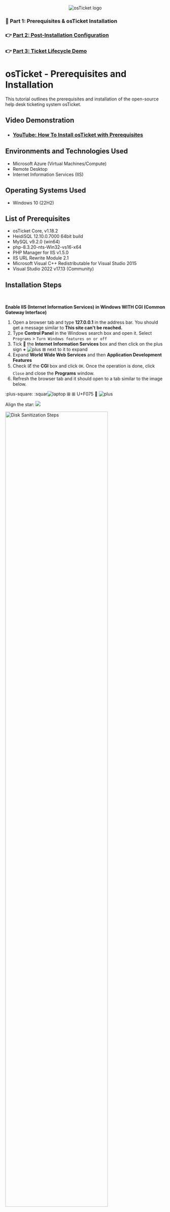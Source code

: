 <p align="center">
<img src="https://i.imgur.com/Clzj7Xs.png" alt="osTicket logo"/>
</p>

### 📍 Part 1: Prerequisites & osTicket Installation
### 👉 [Part 2: Post-Installation Configuration](https://github.com/derickayala25/post-install-config)
### 👉 [Part 3: Ticket Lifecycle Demo](https://github.com/derickayala25/ticket-lifecycle)

<h1>osTicket - Prerequisites and Installation</h1>
This tutorial outlines the prerequisites and installation of the open-source help desk ticketing system osTicket.<br />


<h2>Video Demonstration</h2>

- ### [YouTube: How To Install osTicket with Prerequisites](https://www.youtube.com/watch?v=o-YBDTqX_ZU)

<h2>Environments and Technologies Used</h2>

- Microsoft Azure (Virtual Machines/Compute)
- Remote Desktop
- Internet Information Services (IIS)

<h2>Operating Systems Used </h2>

- Windows 10 (22H2)

<h2>List of Prerequisites</h2>

- osTicket Core, v1.18.2
- HeidiSQL 12.10.0.7000 64bit build
- MySQL v9.2.0 (win64)
- php-8.3.20-nts-Win32-vs16-x64
- PHP Manager for IIS v1.5.0
- IIS URL Rewrite Module 2.1 
- Microsoft Visual C++ Redistributable for Visual Studio 2015
- Visual Studio 2022 v17.13 (Community)

<h2>Installation Steps</h2>

<br/>


<b>Enable IIS (Internet Information Services) in Windows WITH CGI (Common Gateway Interface)</b><br/>
1. Open a browser tab and type <b>127.0.0.1</b> in the address bar. You should get a message similar to <b>This site can't be reached.</b>
2. Type <b>Control Panel</b> in the Windows search box and open it. Select `Programs` > `Turn Windows features on or off`
3. Tick :white_square_button: the <b>Internet Information Services</b> box and then click on the plus sign <b>+</b> ![plus](https://github.com/user-attachments/assets/ac6453e2-b164-4ae3-ae33-a6059922e112)	&#8862; next to it to expand
4. Expand <b>World Wide Web Services</b> and then <b>Application Development Features</b>
5. Check &#x1F5F9; the <b>CGI</b> box and click `OK`. Once the operation is done, click `Close` and close the <b>Programs</b> window.
6. Refresh the browser tab and it should open to a tab similar to the image below.

:plus-square: :squar![laptop](https://github.com/user-attachments/assets/c0fa64e4-e262-4925-a2a9-62d3e414b317)
<i class="fa-solid fa-bars"></i>
&#8862;
&#x229E; U+F075  &#xF075; ![plus](https://github.com/user-attachments/assets/ac6453e2-b164-4ae3-ae33-a6059922e112)

<section class="default-example" id="default-example">
  <p>
    Align the star:
    <img id="example-element" src="https://github.com/user-attachments/assets/ac6453e2-b164-4ae3-ae33-a6059922e112" />
  </p>
</section>

<p>
<img src="https://github.com/user-attachments/assets/8ca00ad8-2185-4006-8140-cee0ba2f2df6" height="80%" width="80%" alt="Disk Sanitization Steps"/>
</p><br/>


<b>Install PHP Manager for IIS</b></br>
1. Navigate to https://github.com/phpmanager/phpmanager/releases on your browser.
2. Click on the file named <b>PHPManagerForIIS_x64.msi</b>. The file will be downloaded automatically.
3. Type <b>File Explorer</b> in the search box and open it.
4. Open the <b>Downloads</b> folder.
5. Double-click the file `PHPManagerForIIS_x64` > click `Next` > accept the terms > `Next` > `Next` > `Install` > `Finish`.

<p>
<img src="https://github.com/user-attachments/assets/f2d1695b-ef7b-426f-9957-16d5a7fa52fc" height="80%" width="80%" alt="Disk Sanitization Steps"/>
</p><br/>


<b>Install the IIS URL Rewrite Module</b></br>
1. Navigate to https://www.iis.net/downloads/microsoft/url-rewrite.
2. Click on the <b>English: x64 installer</b> file. The file will be downloaded automatically.
3. Double-click the file `rewrite_amd64_en-US` and accept the terms. Click `Install` and then `Finish`.

<p>
<img src="https://github.com/user-attachments/assets/56b5e9aa-532b-4f0e-92f5-a759bb9622ad" height="80%" width="80%" alt="Disk Sanitization Steps"/>
</p><br/>

<b>Create a folder on the (C:) drive called PHP</b></br>
1. Type <b>File Explorer</b> in the Search box and open it.
2. Click on the ![laptop](https://github.com/user-attachments/assets/c5c0284b-de55-4fa3-8068-503056ac8200) icon > Double-click the <b>Windows (C:)</b> drive icon
3. Right-click inside the window and select <b>New</b> > <b>Folder</b>. Name the folder <b>PHP</b>, press <b>Enter</b> and leave the window open.

<p>
<img src="https://github.com/user-attachments/assets/7d5ace4d-bb33-4014-bc6f-7c5bb2687cf4" height="80%" width="80%" alt="Disk Sanitization Steps"/>
</p><br/>

<b>Download the PHP files</b></br>
1. Go to https://windows.php.net/download#php-8.4.
2. Select the <b>VS16 x64 Non Thread Safe (2025-Apr-08 22:21:54) Zip [30.7MB]</b> file. The file will be downloaded automatically.

<p>
<img src="https://github.com/user-attachments/assets/873bdcb8-9c1e-4321-b785-954b1741076e" height="80%" width="80%" alt="Disk Sanitization Steps"/>
</p><br/>

<b>Copy the files from the `php-8.3.20-nts-Win32-vs16-x64` zipped folder into the PHP folder.</b></br>
1. Once downloaded, navigate to the <b>Downloads</b> folder and double-click on the `php-8.3.20-nts-Win32-vs16-x64` zipped folder.
2. Select all the files and copy them (by right-clicking inside the window, clicking `OK` on the <b>Windows Security</b> window pop-up, and clicking on <b>Copy</b>).
3. Open the <b>PHP</b> folder on the <b>(C:)</b> drive and paste the contents of the `php-8.3.20-nts-Win32-vs16-x64` folder inside it.
4. You can close the `php-8.3.20-nts-Win32-vs16-x64` folder.

<p>
<img src="https://github.com/user-attachments/assets/559b0df8-a4b6-460a-85a2-71a76e14beb1" height="80%" width="80%" alt="Disk Sanitization Steps"/>
</p><br/>

<b>Install Visual C++ Redistributable</b></br>
1. Go to https://www.microsoft.com/en-us/download/details.aspx?id=48145.
2. Click on <b>Download</b>, select <b>vc_redist.x64.exe</b>, and click on <b>Download</b>.
3. Open the <b>Downloads</b> folder, double-click on the `vc_redist.x64` file, agree to the terms and click `Install`. Click `Close`.

<p>
<img src="https://github.com/user-attachments/assets/7ceb23d1-ce5e-4927-bcba-0dc90c17c478" height="80%" width="80%" alt="Disk Sanitization Steps"/>
</p><br/>

<b>Install Visual Studio</b></br>
1. Go to https://visualstudio.microsoft.com/ and click on <b>Download Visual Studio</b>.
2. Once downloaded, go back to the <b>Downloads</b> folder, double-click the `VisualStudioSetup` file and click `Continue`.
3. In the <b>Workloads</b> tab, under <b>Other toolsets</b>, select <b>Data storage and processing</b>.
4. Click `Install`. This might take a few minutes.
5. Once it finishes installing, close the <b>Visual Studio 2022</b> windows.

<p>
<img src="https://github.com/user-attachments/assets/680b6d8d-ec61-4ab0-a07f-5f47ad453f80" height="80%" width="80%" alt="Disk Sanitization Steps"/>
</p><br/>

<b>Install MySQL 9.2.0</b></br>
1. Go to https://dev.mysql.com/downloads/mysql/.
2. Download the <b>Windows (x86, 64-bit), MSI Installer</b> file. Click on <b>No thanks, just start my download.</b>
3. Go back to the <b>Downloads</b> folder and double-click the `mysql-9.2.0-winx64` file. Click `Next`, accept the terms and click `Next`.
4. Select `Typical` on the <b>Choose Setup Type</b> section and click `Install`. Click `Finish`.
5. In the <b>MySQL Configurator</b> window, click `Next` until you get to the <b>Accounts and Roles</b> section.
6. Type the word <b>root</b> as your password. Click `Next` until you get to the <b>Apply Configuration</b> section.
7. Once there, click `Execute`. Once that's done, click `Next` and then `Finish`.

<p>
<img src="https://github.com/user-attachments/assets/68064547-7419-4d8a-9f9b-f50702062368" height="80%" width="80%" alt="Disk Sanitization Steps"/>
</p><br/>

<b>Open IIS as an Administrator</b></br>
1. Type <b>IIS</b> in the search box and select <b>Run as administrator</b>.

<p>
<img src="https://github.com/user-attachments/assets/15dba9f4-8bce-4001-ab48-4b8668dbe845" height="80%" width="80%" alt="Disk Sanitization Steps"/>
</p><br/>

<b>Register PHP from within IIS</b></br>
1. Double-click the <b>PHP Manager</b> icon inside the <b>Internet Information Services (IIS) Manager</b> window.
2. Click on the <b>Register new PHP version</b> link. A window will open.
3. Click on the ellipsis `...`. Double-click on the <b>PHP</b> folder.
4. Double-click the `php-cgi` file and click `OK`.

<p>
<img src="https://github.com/user-attachments/assets/018b3d25-1a4c-4628-87d4-6d139a44f321" height="80%" width="80%" alt="Disk Sanitization Steps"/>
</p><br/>

<b>Reload IIS</b></br>
1. In the <b>Internet Information Services (IIS) Manager</b> window, click on the <b>osTicket-vm...</b> name on the left side under <b>Connections</b>.
2. You'll see a right side-panel open that says <b>Manage Server</b>. There you will have the option to `Restart`, `Start` or `Stop` the server.
3. You can also right-click on the <b>osTicket-vm...</b> name and start or stop there. Stop and start the server once.

<p>
<img src="https://github.com/user-attachments/assets/caef7993-ddda-4773-98d2-d4675b16dd76" height="80%" width="80%" alt="Disk Sanitization Steps"/>
</p><br/>

<b>Download osTicket</b></br>
1. Go to https://osticket.com/.
2. Click on <b>Get Started</b>. Navigate to the <b>Open Source</b> column and click on <b>Download</b>.
3. Select the latest osTicket Core version and click on <b>Next Step</b>. Select your desired language and click on <b>Next Step</b>.
4. Do not select any plugins and click on <b>Next Step</b>. Click on <b>No Thanks</b>.
5. Go back to the <b>Downloads</b> folder, double click the `osTicket-v1.18.2.zip` file and copy the <b>upload</b> folder.
6. Go to the <b>Windows (C:)</b> drive folder, double-click the <b>inetpub</b> folder and then double-click the <b>wwwroot</b> folder.
7. Once inside the <b>wwwroot</b> folder, paste the <b>upload</b> folder.
8. Rename the <b>upload</b> folder to <b>osTicket</b>.

<p>
<img src="https://github.com/user-attachments/assets/63333852-7346-4007-9594-62522515e9b2" height="80%" width="80%" alt="Disk Sanitization Steps"/>
</p><br/>

<b>Reload IIS</b></br>
1. Open <b>IIS</b> as an Administrator. Stop and Start the server once.

<p>
<img src="https://github.com/user-attachments/assets/79a4cd47-aca3-4d81-be75-a986aa529c40" height="80%" width="80%" alt="Disk Sanitization Steps"/>
</p><br/>

<b>Open the osTicket local site</b></br>
1. In the <b>Internet Information Services (IIS) Manager</b> window, click on the drop-down arrow on the left side of the <b>osTicket-vm...</b> name in order to expand.
2. Expand the <b>Sites</b> folder. Expand <b>Default Web Site</b>. Click ONCE on <b>osTicket</b>.
3. On the right side-panel, click on `Browse *:80 (http)`. It should open a new browser tab loading the osTicket site (http://localhost/osTicket/setup/).

<p>
<img src="https://github.com/user-attachments/assets/ef617686-9734-4ec5-8c51-7ce4cc098ead" height="80%" width="80%" alt="Disk Sanitization Steps"/>
</p><br/>

<b>Enable extensions</b></br>
1. Note that some extensions are not enabled.
2. Go back to <b>IIS</b> > <b>Sites</b> > <b>Default Web Site</b> > <b>osTicket</b>. Double-click <b>PHP Manager</b>.
3. Click `Enable or disable an extension`. Right-click on the greyed out `php_imap.dll` and select `Enable`. Enable `php_intl.dll`. Enable `php_opcache.dll`.
4. Refresh the http://localhost/osTicket/setup/ site in your browser and observe the changes. You should have only one extension not enabled.

<p>
<img src="https://github.com/user-attachments/assets/3f7d5414-ded2-4eb5-a384-a3a09219ee9c" height="80%" width="80%" alt="Disk Sanitization Steps"/>
</p><br/>

<b>Rename ost-sampleconfig.php</b></br>
1. Open <b>File Explorer</b>.
2. Copy and paste this path onto the window's address bar <b>C:\inetpub\wwwroot\osTicket\include</b>.
3. Rename `ost-sampleconfig.php` to `ost-config.php`.

<p>
<img src="https://github.com/user-attachments/assets/e1ecb51f-b505-4ea1-82b6-224b1cd93aa4" height="80%" width="80%" alt="Disk Sanitization Steps"/>
</p><br/>

<b>Assign Permissions to `ost-config.php`</b></br>
1. Right-click on `ost-config.php` and select <b>Properties</b>.
2. Click on the <b>Security</b> tab. Click on `Advanced` > `Disable inheritance`. Click on `Remove all inherited permissions from this object`.
3. Click `Add` > `Select a principal`. Type <b>Everyone</b> in the <b>Enter the object names to select (examples):</b> box.
4. Click `Check Names` > `OK`. Check the <b>Full control</b> box and click `OK`.
5. In the <b>Advanced Security Settings for ost-config.php</b> window, were it says <b>Name:</b> it should say <b>C:\inetpub\wwwroot\osTicket\include\ost-config.php</b>.
6. Click `Apply` and `OK`. On the <b>ost-config.php Properties</b> window, click `OK`.

<p>
<img src="https://github.com/user-attachments/assets/a04ebf05-e382-446c-8cbc-9127cbdec2cd" height="80%" width="80%" alt="Disk Sanitization Steps"/>
</p><br/>

<b>Continue Setting up osTicket in the browser</b></br>
1. Back in the osTicket Installer browser tab, Click `Continue`.
2. In the <b>System Settings</b> section, in the <b>Helpdesk Name</b> box, type in whatever name you want to give your Helpdesk.
3. In the <b>Default email</b> (receives email from customers) box, type in a made-up email (for this example).
4. In the <b>Admin User</b> section, put in your made-up name, email address (it has to be different from the one in the <b>System Settings</b> section).
5. Choose a username and password. <b>DO NOT</b> click on `Install Now` yet.

<p>
<img src="https://github.com/user-attachments/assets/7bd07e82-156f-4e51-a504-100d388b0eae" height="80%" width="80%" alt="Disk Sanitization Steps"/>
</p><br/>

<b>Install HeidiSQL</b></br>
1. Go to https://www.heidisql.com/.
2. Click on the <b>Downloads</b> tab next to the <b>Home</b> tab. Close out any ad pop-up windows.
3. Click on the <b>Installer, 64 bit</b> link. Go to the <b>Downloads</b> folder and double-click on <b>HeidiSQL_12.10.0.7000_Setup</b>.
4. Select <b>Install for all users (recommended)</b>. Accept the agreement and click <b>Next</b> until you get to the <b>Ready to Install</b> section.
5. Click `Install`. Click `Finish`.
6. In the <b>HeidiSQL 12.10.0.7000 - Session manager</b> window, click <b>New</b> on the bottom left side. Use the word <b>root</b> as a password.
7. Click `Open`. Right-click on <b>Unnamed</b> and select <b>Create new</b> > <b>Database</b>.
8. Type <b>osTicket</b> and click `OK`.
9. You will see the new database, <b>osTicket</b>, under the <b>Unnamed</b> panel. However, if you click it, you won't see anything inside of it in the right-side panel.

<p>
<img src="https://github.com/user-attachments/assets/a732121f-c155-4caf-a75d-e5c8420678a3" height="80%" width="80%" alt="Disk Sanitization Steps"/>
</p><br/>

<b>Continue Setting up osTicket in the browser</b></br>
1. Go back to the (http://localhost/osTicket/setup/install.php) browser tab.
2. Under the <b>Database Settings</b> section, under <b>MySQL Database:</b>, type the word <b>osTicket</b>.
3. For <b>MySQL Username:</b> type the word <b>root</b> and for <b>MySQL Password:</b> also type <b>root</b>.
4. Click `Install Now!`

<p>
<img src="https://github.com/user-attachments/assets/73a6418f-11b6-4905-ba7b-daa26a6e9280" height="80%" width="80%" alt="Disk Sanitization Steps"/>
</p><br/>

<p>
<img src="https://github.com/user-attachments/assets/9a3a8e2a-aaae-4f2e-b4e2-71c7ff82daa4" height="80%" width="80%" alt="Disk Sanitization Steps"/>
</p><br/>

<b>Finalizing the installation</b></br>
1. Once the <b>Congratulations!</b> message appears on the osTicket browser tab, right-click on <b>osTicket</b> in the <b>Unnamed\osTicket\ - HeidiSQL 12.10.0.7000</b> window.
2. Select <b>Refresh</b> and you should see all the osTicket files on the right-side panel.
3. You can close the <b>HeidiSQL</b> window now.

<p>
<img src="https://github.com/user-attachments/assets/935ac7db-2e86-46cb-8373-d75678fc966f" height="80%" width="80%" alt="Disk Sanitization Steps"/>
</p><br/>

<b>Cleanup</b></br>
1. Open <b>File Explorer</b>.
2. Copy and paste this path onto the window's address bar, <b>C:\inetpub\wwwroot\osTicket</b> and press <b>Enter</b>.
3. Right-click on the <b>setup</b> folder and select <b>Delete</b>.
4. Now, copy and paste this path onto the window's address bar, <b>C:\inetpub\wwwroot\osTicket\include</b> and press <b>Enter</b>.
5. Right-click on `ost-config.php` and select <b>Properties</b>. In the <b>General</b> tab, go to the <b>Attributes</b> section.
6. Click on the <b>Read-Only</b> box. Click `Apply` and then `OK`.
7. You can now close any open file windows.

<p>
<img src="https://github.com/user-attachments/assets/e54b9982-d0f5-4532-98f8-0fec023df326" height="80%" width="80%" alt="Disk Sanitization Steps"/>
</p><br/>

<p>
<img src="https://github.com/user-attachments/assets/30a1df91-6309-425a-aaf5-e0e8a5ee6153" height="80%" width="80%" alt="Disk Sanitization Steps"/>
</p><br/>

<b>Log in to osTicket as an Administrator</b></br>
1. Open a browser tab and paste this URL, http://localhost/osTicket/scp/login.php.
2. Using the name and password you created (this was done in the <b>Continue Setting up osTicket in the browser</b> step), log in as an administrator. 

<p>
<img src="https://github.com/user-attachments/assets/28d37b92-8265-4df6-8ceb-edcf702a7837" height="80%" width="80%" alt="Disk Sanitization Steps"/>
</p><br/>

<p>
<img src="https://github.com/user-attachments/assets/01f877d5-acb7-4856-869e-b94ec5ecfa3e" height="80%" width="80%" alt="Disk Sanitization Steps"/>
</p><br/>

<b>Open the End User browser tab</b></br>
1. Open a browser tab and paste this URL, http://localhost/osTicket/.
2. This is where an end user would submit a request.

<p>
<img src="https://github.com/user-attachments/assets/f15b7508-8807-4efc-bcdc-d365ee168ed4" height="80%" width="80%" alt="Disk Sanitization Steps"/>
</p><br/>



